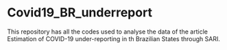 # Covid19_BR_underreport
This repository has all the codes used to analyse the data of the article Estimation of COVID-19 under-reporting in th Brazilian States through SARI.
